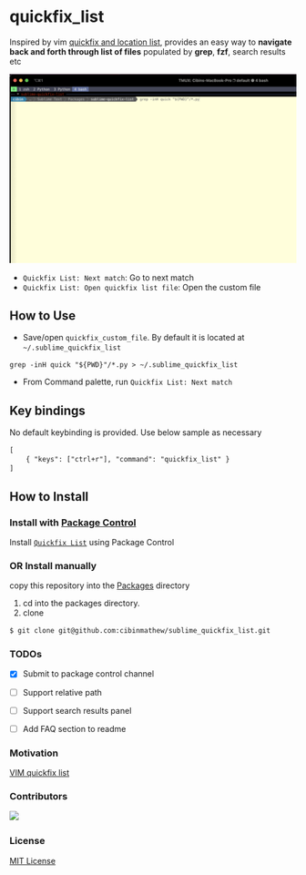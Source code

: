# quickfix_list

Inspired by vim [quickfix and location list](https://freshman.tech/vim-quickfix-and-location-list/), 
provides an easy way to **navigate back and forth through list of files** populated by **grep**, **fzf**, search results etc

![Alt Text](images/demo.gif)

- `Quickfix List: Next match`: Go to next match
- `Quickfix List: Open quickfix list file`: Open the custom file

## How to Use
- Save/open `quickfix_custom_file`. By default it is located at `~/.sublime_quickfix_list`
```
grep -inH quick "${PWD}"/*.py > ~/.sublime_quickfix_list
 ```
- From Command palette, run `Quickfix List: Next match`
## Key bindings
No default keybinding is provided. Use below sample as necessary
```
[
    { "keys": ["ctrl+r"], "command": "quickfix_list" }
]
```
## How to Install

### Install with [Package Control](https://packagecontrol.io/installation)
Install [`Quickfix List`](https://packagecontrol.io/packages/Quickfix%20List) using Package Control

### OR Install manually
copy this repository into the [Packages](https://docs.sublimetext.io/guide/extensibility/packages.html#package-locations-and-abbreviations) directory
1. cd into the packages directory. 
2. clone
  ```sh
  $ git clone git@github.com:cibinmathew/sublime_quickfix_list.git
  ```

### TODOs
- [x] Submit to package control channel
- [ ] Support relative path
- [ ] Support search results panel
- [ ] Add FAQ section to readme


### Motivation

[VIM quickfix list](https://freshman.tech/vim-quickfix-and-location-list/)
### Contributors

<a href="https://github.com/cibinmathew/sublime-alter-text/graphs/contributors">
  <img src="https://contributors-img.web.app/image?repo=cibinmathew/sublime-alter-text" />
</a>

### License

[MIT License](LICENSE)
